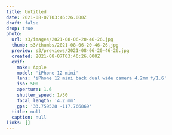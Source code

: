 ```yaml
---
title: Untitled
date: 2021-08-07T03:46:26.000Z
draft: false
drop: true
photo:
  url: s3/images/2021-08-06-20-46-26.jpg
  thumb: s3/thumbs/2021-08-06-20-46-26.jpg
  preview: s3/previews/2021-08-06-20-46-26.jpg
  created: 2021-08-07T03:46:26.000Z
  exif:
    make: Apple
    model: 'iPhone 12 mini'
    lens: 'iPhone 12 mini back dual wide camera 4.2mm f/1.6'
    iso: 500
    aperture: 1.6
    shutter_speed: 1/30
    focal_length: '4.2 mm'
    gps: '33.759528 -117.766869'
  title: null
  caption: null
links: []
---
```

